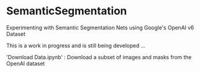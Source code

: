 # SemanticSegmentation
Experimenting with Semantic Segmentation Nets using Google's OpenAI v6 Dataset

This is a work in progress and is still being developed ... 

'Download Data.ipynb' : Download a subset of images and masks from the OpenAI dataset
